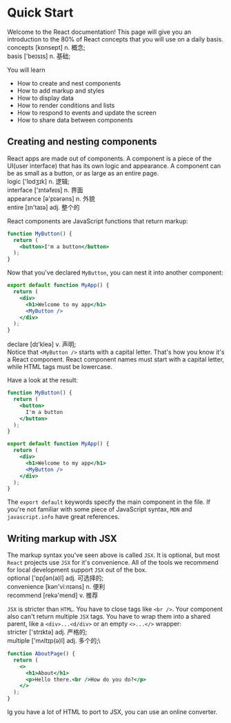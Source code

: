 # Quick Start

Welcome to the React documentation! This page will give you an introduction to the 80% of React concepts that you will use on a daily basis.\
concepts [kɒnsept] n. 概念;\
basis ['beɪsɪs] n. 基础;

You will learn
- How to create and nest components
- How to add markup and styles
- How to display data
- How to render conditions and lists
- How to respond to events and update the screen
- How to share data between components

## Creating and nesting components
React apps are made out of components. A component is a piece of the UI(user interface) that has its own logic and appearance. A component can be as small as a button, or as large as an entire page.\
logic ['lɒdʒɪk] n. 逻辑;\
interface ['ɪntəfeɪs] n. 界面\
appearance [ə'pɪərəns] n. 外貌\
entire [ɪn'taɪə] adj. 整个的

React components are JavaScript functions that return markup:
```jsx
function MyButton() {
  return (
    <button>I'm a button</button>
  );
}
```
Now that you've declared `MyButton`, you can nest it into another component:
```jsx
export default function MyApp() {
  return (
    <div>
      <h1>Welcome to my app</h1>
      <MyButton />
    </div>
  );
}
```
declare [dɪ'kleə] v. 声明;\
Notice that `<MyButton />` starts with a capital letter. That's how you know it's a React component. React component names must start with a capital letter, while HTML tags must be lowercase.

Have a look at the result:
```jsx
function MyButton() {
  return (
    <button>
      I'm a button
    </button>
  );
}

export default function MyApp() {
  return (
    <div>
      <h1>Welcome to my app</h1>
      <MyButton />
    </div>
  );
}
```
The `export default` keywords specify the main component in the file. If you're not familiar with some piece of JavaScript syntax, `MDN` and `javascript.info` have great references.

## Writing markup with JSX

The markup syntax you've seen above is called `JSX`. It is optional, but most `React` projects use `JSX` for it's convenience. All of the tools we recommend for local development support `JSX` out of the box.\
optional ['ɒpʃən(ə)l] adj. 可选择的;\
convenience [kən'viːnɪəns] n. 便利\
recommend [rekə'mend] v. 推荐

`JSX` is stricter than `HTML`. You have to close tags like `<br />`. Your component also can't return multiple `JSX` tags. You have to wrap them into a shared parent, like a `<div>...<d/div>` or an empty `<>...</>` wrapper:\
stricter ['strɪktə] adj. 严格的;\
multiple ['mʌltɪp(ə)l] adj. 多个的;\
```jsx
function AboutPage() {
  return (
    <>
      <h1>About</h1>
      <p>Hello there.<br />How do you do?</p>
    </>
  );
}
```
Ig you have a lot of HTML to port to JSX, you can use an online converter.
